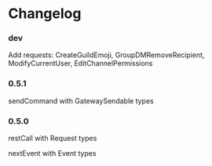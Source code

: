 # Changelog

### dev

Add requests: CreateGuildEmoji, GroupDMRemoveRecipient, ModifyCurrentUser, EditChannelPermissions

### 0.5.1

sendCommand with GatewaySendable types

### 0.5.0

restCall with Request types

nextEvent with Event types
